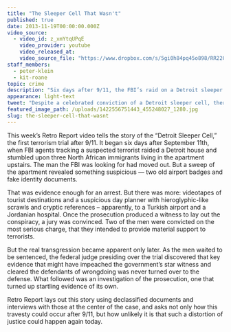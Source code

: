 ```yaml
---
title: "The Sleeper Cell That Wasn't"
published: true
date: 2013-11-19T00:00:00.000Z
video_source:
  - video_id: z_xmYtqUPqE
    video_provider: youtube
    video_released_at:
    video_source_file: "https://www.dropbox.com/s/5gi0h84pq45o898/RR220_DOC_MASTER_11_15_2013_SLEEPER_CELL-H264_1080p.mov?dl=0"
staff_members:
  - peter-klein
  - kit-roane
topic: crime
description: "Six days after 9/11, the FBI’s raid on a Detroit sleeper cell signaled America’s resolve to fight terrorism. But, despite a celebrated conviction, there was one problem — they’d gotten it wrong."
appearance: light-text
tweet: "Despite a celebrated conviction of a Detroit sleeper cell, there was one major problem..."
featured_image_path: /uploads/1422556751443_455248027_1280.jpg
slug: the-sleeper-cell-that-wasnt
---
```


This week’s Retro Report video tells the story of the “Detroit Sleeper Cell,” the first terrorism trial after 9/11. It began six days after September 11th, when FBI agents tracking a suspected terrorist raided a Detroit house and stumbled upon three North African immigrants living in the apartment upstairs. The man the FBI was looking for had moved out. But a sweep of the apartment revealed something suspicious — two old airport badges and fake identity documents.

That was evidence enough for an arrest. But there was more: videotapes of tourist destinations and a suspicious day planner with hieroglyphic-like scrawls and cryptic references – apparently, to a Turkish airport and a Jordanian hospital. Once the prosecution produced a witness to lay out the conspiracy, a jury was convinced. Two of the men were convicted on the most serious charge, that they intended to provide material support to terrorists.

But the real transgression became apparent only later. As the men waited to be sentenced, the federal judge presiding over the trial discovered that key evidence that might have impeached the government’s star witness and cleared the defendants of wrongdoing was never turned over to the defense. What followed was an investigation of the prosecution, one that turned up startling evidence of its own.

Retro Report lays out this story using declassified documents and interviews with those at the center of the case, and asks not only how this travesty could occur after 9/11, but how unlikely it is that such a distortion of justice could happen again today.

